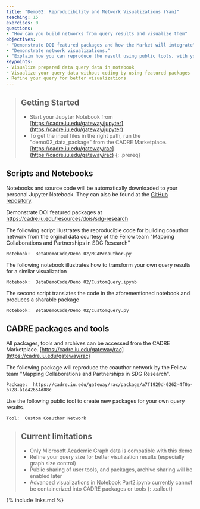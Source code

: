 ```yaml
---
title: "Demo02: Reproducibility and Network Visualizations (Yan)"
teaching: 15
exercises: 0
questions:
- "How can you build networks from query results and visualize them"
objectives:
- "Demonstrate DOI featured packages and how the Market will integrate"
- "Demonstrate network visualizations."
- "Explain how you can reproduce the result using public tools, with your own data"
keypoints:
- Visualize prepared data query data in notebook
- Visualize your query data without coding by using featured packages
- Refine your query for better visualizations
---
```


> ## Getting Started
>- Start your Jupyter Notebook from [https://cadre.iu.edu/gateway/jupyter](https://cadre.iu.edu/gateway/jupyter)
>- To get the input files in the right path, run the "demo02_data_package" from the CADRE Marketplace. [https://cadre.iu.edu/gateway/rac](https://cadre.iu.edu/gateway/rac)
{: .prereq}

## Scripts and Notebooks
Notebooks and source code will be automatically downloaded to your personal Jupyter Notebook. They can also be found at the [GitHub repository](https://github.com/iuni-cadre/BetaDemoCode).

Demonstrate DOI featured packages at
https://cadre.iu.edu/resources/dois/sdg-research

The following script illustrates the reproducible code for building coauthor network from the orginal data courtesy of the Fellow team "Mapping Collaborations and Partnerships in SDG Research"
```
Notebook:  BetaDemoCode/Demo 02/MCAPcoauthor.py
```

The following notebook illustrates how to transform your own query results for a similar visualization
```
Notebook:  BetaDemoCode/Demo 02/CustomQuery.ipynb 
```

The second script translates the code in the aforementioned notebook and produces a sharable package
```
Notebook:  BetaDemoCode/Demo 02/CustomQuery.py
```
## CADRE packages and tools
All packages, tools and archives can be accessed from the CADRE Marketplace. [https://cadre.iu.edu/gateway/rac](https://cadre.iu.edu/gateway/rac)

The following package will reproduce the coauthor network by the Fellow team "Mapping Collaborations and Partnerships in SDG Research".
```
Package:  https://cadre.iu.edu/gateway/rac/package/a7f1929d-0262-4f0a-b728-a1e42654d88c
```

Use the following public tool to create new packages for your own query results.
```
Tool:  Custom Coauthor Network
```

> ## Current limitations
>- Only Microsoft Academic Graph data is compatible with this demo
>- Refine your query size for better visulization results (especially graph size control)
>- Public sharing of user tools, and packages, archive sharing will be enabled later
>- Advanced visualizations in Notebook Part2.ipynb currently cannot be containerized into CADRE packages or tools
{: .callout}

{% include links.md %}
